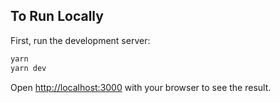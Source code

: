 ## To Run Locally

First, run the development server:

```bash
yarn
yarn dev
```

Open [http://localhost:3000](http://localhost:3000) with your browser to see the result.
